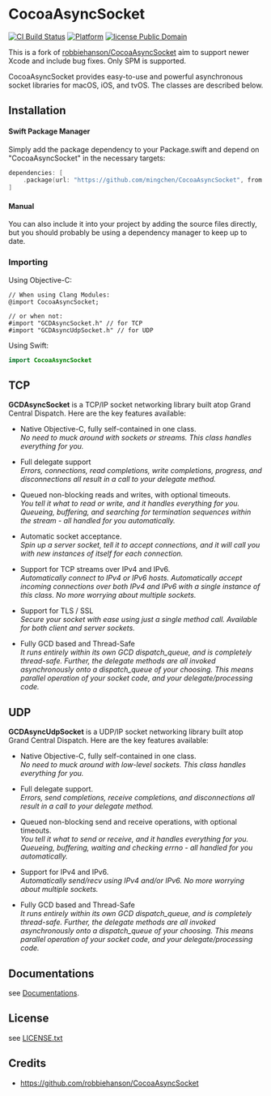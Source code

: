 # CocoaAsyncSocket

[![CI Build Status](https://github.com/mingchen/CocoaAsyncSocket/actions/workflows/CI.yml/badge.svg)](https://github.com/mingchen/CocoaAsyncSocket/actions/workflows/CI.yml)
[![Platform](http://img.shields.io/cocoapods/p/CocoaAsyncSocket.svg?style=flat)](http://cocoapods.org/?q=CocoaAsyncSocket)
[![license Public Domain](https://img.shields.io/badge/license-Public%20Domain-orange.svg?style=flat)](https://en.wikipedia.org/wiki/Public_domain)

This is a fork of [robbiehanson/CocoaAsyncSocket](https://github.com/robbiehanson/CocoaAsyncSocket) aim to support newer Xcode and include bug fixes. Only SPM is supported.

CocoaAsyncSocket provides easy-to-use and powerful asynchronous socket libraries for macOS, iOS, and tvOS. The classes are described below.

## Installation

#### Swift Package Manager

Simply add the package dependency to your Package.swift and depend on "CocoaAsyncSocket" in the necessary targets:

```swift
dependencies: [
    .package(url: "https://github.com/mingchen/CocoaAsyncSocket", from: "8.0.0")
]
```

#### Manual

You can also include it into your project by adding the source files directly, but you should probably be using a dependency manager to keep up to date.

### Importing

Using Objective-C:

```obj-c
// When using Clang Modules:
@import CocoaAsyncSocket;

// or when not:
#import "GCDAsyncSocket.h" // for TCP
#import "GCDAsyncUdpSocket.h" // for UDP
```

Using Swift:

```swift
import CocoaAsyncSocket
```

## TCP

**GCDAsyncSocket** is a TCP/IP socket networking library built atop Grand Central Dispatch. Here are the key features available:

- Native Objective-C, fully self-contained in one class.<br/>
  _No need to muck around with sockets or streams. This class handles everything for you._

- Full delegate support<br/>
  _Errors, connections, read completions, write completions, progress, and disconnections all result in a call to your delegate method._

- Queued non-blocking reads and writes, with optional timeouts.<br/>
  _You tell it what to read or write, and it handles everything for you. Queueing, buffering, and searching for termination sequences within the stream - all handled for you automatically._

- Automatic socket acceptance.<br/>
  _Spin up a server socket, tell it to accept connections, and it will call you with new instances of itself for each connection._

- Support for TCP streams over IPv4 and IPv6.<br/>
  _Automatically connect to IPv4 or IPv6 hosts. Automatically accept incoming connections over both IPv4 and IPv6 with a single instance of this class. No more worrying about multiple sockets._

- Support for TLS / SSL<br/>
  _Secure your socket with ease using just a single method call. Available for both client and server sockets._

- Fully GCD based and Thread-Safe<br/>
  _It runs entirely within its own GCD dispatch_queue, and is completely thread-safe. Further, the delegate methods are all invoked asynchronously onto a dispatch_queue of your choosing. This means parallel operation of your socket code, and your delegate/processing code._

## UDP

**GCDAsyncUdpSocket** is a UDP/IP socket networking library built atop Grand Central Dispatch. Here are the key features available:

- Native Objective-C, fully self-contained in one class.<br/>
  _No need to muck around with low-level sockets. This class handles everything for you._

- Full delegate support.<br/>
  _Errors, send completions, receive completions, and disconnections all result in a call to your delegate method._

- Queued non-blocking send and receive operations, with optional timeouts.<br/>
  _You tell it what to send or receive, and it handles everything for you. Queueing, buffering, waiting and checking errno - all handled for you automatically._

- Support for IPv4 and IPv6.<br/>
  _Automatically send/recv using IPv4 and/or IPv6. No more worrying about multiple sockets._

- Fully GCD based and Thread-Safe<br/>
  _It runs entirely within its own GCD dispatch_queue, and is completely thread-safe. Further, the delegate methods are all invoked asynchronously onto a dispatch_queue of your choosing. This means parallel operation of your socket code, and your delegate/processing code._

## Documentations

see [Documentations](Documentations/Home.md).

## License

see [LICENSE.txt](LICENSE.txt)

## Credits

- https://github.com/robbiehanson/CocoaAsyncSocket
